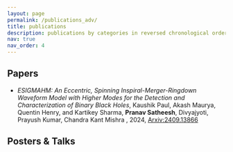 ```yaml
---
layout: page
permalink: /publications_adv/
title: publications
description: publications by categories in reversed chronological order. generated by jekyll-scholar.
nav: true
nav_order: 4
---
```


## Papers

- *ESIGMAHM: An Eccentric, Spinning Inspiral-Merger-Ringdown Waveform Model with Higher Modes for the Detection and Characterization of Binary Black Holes*, Kaushik Paul, Akash Maurya, Quentin Henry, and Kartikey Sharma, **Pranav Satheesh**, Divyajyoti, Prayush Kumar, Chandra Kant Mishra , 2024, [Arxiv:2409.13866](https://arxiv.org/abs/2409.13866)

<!-- ### **ESIGMAHM: An Eccentric, Spinning Inspiral-Merger-Ringdown Waveform Model with Higher Modes for the Detection and Characterization of Binary Black Holes**  
*Kaushik Paul, Akash Maurya, Quentin Henry, Kartikey Sharma, Pranav Satheesh, Divyajyoti, Prayush Kumar, Chandra Kant Mishra*  
**Year**: 2024  
**Journal/Conference**: [Name of Journal or Conference]  
**DOI/Link**: [arXiv:2409.13866](https://arxiv.org/abs/2409.13866)  
**Type**: Peer-reviewed Journal Article / Conference Paper   -->


## Posters & Talks

